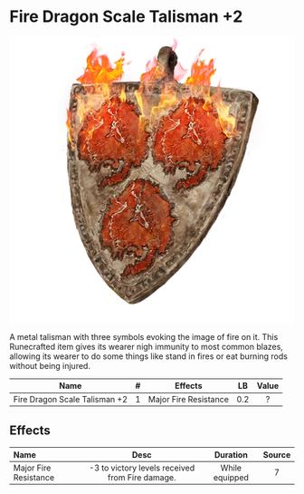 # Fire Dragon Scale Talisman +2

![Copyrighted Image](FireDragonScaleTalisman+2.png)



A metal talisman with three symbols evoking the image of fire on it. This Runecrafted item gives its wearer nigh immunity to most common blazes, allowing its wearer to do some things like stand in fires or eat burning rods without being injured.



|             Name             | # |        Effects        | LB | Value |
| :---------------------------: | :-: | :-------------------: | :-: | :---: |
| Fire Dragon Scale Talisman +2 | 1 | Major Fire Resistance | 0.2 |   ?   |

## Effects

| Name                  |                     Desc                     |    Duration    | Source |
| :-------------------- | :---------------------------------------------: | :------------: | :-----------: |
| Major Fire Resistance | -3 to victory levels received from Fire damage. | While equipped |       7       |
